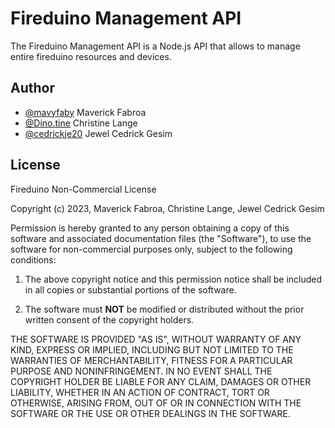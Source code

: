 # Fireduino Management API

The Fireduino Management API is a Node.js API that allows to manage entire fireduino resources and devices.

## Author

- [@mavyfaby](https://github.com/mavyfaby) Maverick Fabroa
- [@Dino.tine](https://github.com/Chrsitine23) Christine Lange
- [@cedrickje20](https://github.com/cedrickje20) Jewel Cedrick Gesim

## License

Fireduino Non-Commercial License

Copyright (c) 2023, Maverick Fabroa, Christine Lange, Jewel Cedrick Gesim

Permission is hereby granted to any person obtaining a copy
of this software and associated documentation files (the "Software"),
to use the software for non-commercial purposes only,
subject to the following conditions:

1. The above copyright notice and this permission notice shall be included
   in all copies or substantial portions of the software.

2. The software must **NOT** be modified or distributed without the prior
   written consent of the copyright holders.

THE SOFTWARE IS PROVIDED "AS IS", WITHOUT WARRANTY OF ANY KIND, EXPRESS OR
IMPLIED, INCLUDING BUT NOT LIMITED TO THE WARRANTIES OF MERCHANTABILITY,
FITNESS FOR A PARTICULAR PURPOSE AND NONINFRINGEMENT. IN NO EVENT SHALL
THE COPYRIGHT HOLDER BE LIABLE FOR ANY CLAIM, DAMAGES OR OTHER LIABILITY,
WHETHER IN AN ACTION OF CONTRACT, TORT OR OTHERWISE, ARISING FROM, OUT OF OR
IN CONNECTION WITH THE SOFTWARE OR THE USE OR OTHER DEALINGS IN THE SOFTWARE.
